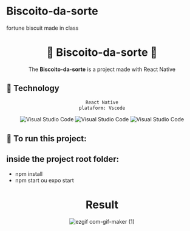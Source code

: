 # Biscoito-da-sorte
fortune biscuit made in class

<div align="center">
    <h1>🍪 Biscoito-da-sorte 🍪</h1>
</div>

<div align="center">

The **Biscoito-da-sorte** is a project made with React Native
</div> 

## :rocket: Technology

<div align="center">

```sh
React Native
plataform: Vscode
```
    
<img alt="Visual Studio Code" src="https://img.shields.io/badge/react_native-%2320232a.svg?style=for-the-badge&logo=react&logoColor=%2361DAFB"/>
<img alt="Visual Studio Code" src="https://img.shields.io/badge/expo-1C1E24?style=for-the-badge&logo=expo&logoColor=#D04A37"/>
<img alt="Visual Studio Code" src="https://img.shields.io/badge/Visual%20Studio%20Code-0078d7.svg?style=for-the-badge&logo=visual-studio-code&logoColor=white"/>

</div>

## :rocket: To run this project:
## inside the project root folder:

+ npm install
+ npm start ou expo start


<div align="center">
    
<h1>Result</h1>

![ezgif com-gif-maker (1)](https://user-images.githubusercontent.com/97844175/167236954-73306028-2470-40a1-bbca-16eb0236923d.gif)
    
</div> 

